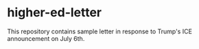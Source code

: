 # higher-ed-letter
This repository contains sample letter in response to Trump's ICE announcement on July 6th.
